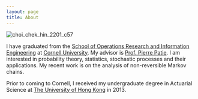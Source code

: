 ```yaml
---
layout: page
title: About
---
```


![choi_chek_hin_2201_c57](http://www.orie.cornell.edu/engineering2/customcf/iws_gradstudents/uploads/choi_chek_hin_1499_0.jpg)

I have graduated from the [School of Operations Research and Information Engineering](http://www.orie.cornell.edu/) at [Cornell University](http://www.cornell.edu/). My advisor is [Prof. Pierre Patie](http://courses2.cit.cornell.edu/pp396/). I am interested in probability theory, statistics, stochastic processes and their applications. My recent work is on the analysis of non-reversible Markov chains.

Prior to coming to Cornell, I received my undergraduate degree in Actuarial Science at [The University of Hong Kong](http://www.hku.hk) in 2013.
